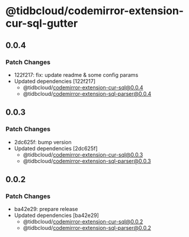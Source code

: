 # @tidbcloud/codemirror-extension-cur-sql-gutter

## 0.0.4

### Patch Changes

- 122f217: fix: update readme & some config params
- Updated dependencies [122f217]
  - @tidbcloud/codemirror-extension-cur-sql@0.0.4
  - @tidbcloud/codemirror-extension-sql-parser@0.0.4

## 0.0.3

### Patch Changes

- 2dc625f: bump version
- Updated dependencies [2dc625f]
  - @tidbcloud/codemirror-extension-cur-sql@0.0.3
  - @tidbcloud/codemirror-extension-sql-parser@0.0.3

## 0.0.2

### Patch Changes

- ba42e29: prepare release
- Updated dependencies [ba42e29]
  - @tidbcloud/codemirror-extension-cur-sql@0.0.2
  - @tidbcloud/codemirror-extension-sql-parser@0.0.2
